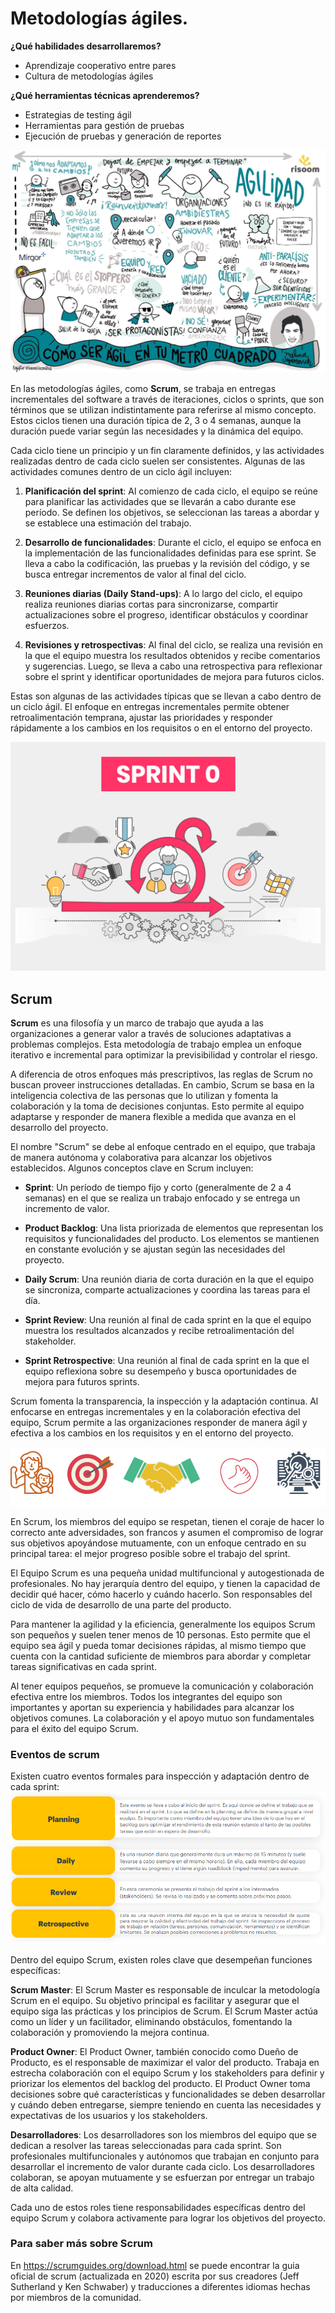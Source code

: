 # Metodologías ágiles.

**¿Qué habilidades desarrollaremos?**
- Aprendizaje cooperativo entre pares
- Cultura de metodologías ágiles

**¿Qué herramientas técnicas aprenderemos?**
- Estrategias de testing ágil
- Herramientas para gestión de pruebas
- Ejecución de pruebas y generación de reportes

![Metodologías Agiles](../assets/metodologias_agiles.png)

En las metodologías ágiles, como **Scrum**, se trabaja en entregas incrementales del software a través de iteraciones, ciclos o sprints, que son términos que se utilizan indistintamente para referirse al mismo concepto. Estos ciclos tienen una duración típica de 2, 3 o 4 semanas, aunque la duración puede variar según las necesidades y la dinámica del equipo.

Cada ciclo tiene un principio y un fin claramente definidos, y las actividades realizadas dentro de cada ciclo suelen ser consistentes. Algunas de las actividades comunes dentro de un ciclo ágil incluyen:

1. **Planificación del sprint**: Al comienzo de cada ciclo, el equipo se reúne para planificar las actividades que se llevarán a cabo durante ese período. Se definen los objetivos, se seleccionan las tareas a abordar y se establece una estimación del trabajo.

2. **Desarrollo de funcionalidades**: Durante el ciclo, el equipo se enfoca en la implementación de las funcionalidades definidas para ese sprint. Se lleva a cabo la codificación, las pruebas y la revisión del código, y se busca entregar incrementos de valor al final del ciclo.

3. **Reuniones diarias (Daily Stand-ups)**: A lo largo del ciclo, el equipo realiza reuniones diarias cortas para sincronizarse, compartir actualizaciones sobre el progreso, identificar obstáculos y coordinar esfuerzos.

4. **Revisiones y retrospectivas**: Al final del ciclo, se realiza una revisión en la que el equipo muestra los resultados obtenidos y recibe comentarios y sugerencias. Luego, se lleva a cabo una retrospectiva para reflexionar sobre el sprint y identificar oportunidades de mejora para futuros ciclos.

Estas son algunas de las actividades típicas que se llevan a cabo dentro de un ciclo ágil. El enfoque en entregas incrementales permite obtener retroalimentación temprana, ajustar las prioridades y responder rápidamente a los cambios en los requisitos o en el entorno del proyecto.

![Sprint](../assets/sprint.png)

## Scrum

**Scrum** es una filosofía y un marco de trabajo que ayuda a las organizaciones a generar valor a través de soluciones adaptativas a problemas complejos. Esta metodología de trabajo emplea un enfoque iterativo e incremental para optimizar la previsibilidad y controlar el riesgo.

A diferencia de otros enfoques más prescriptivos, las reglas de Scrum no buscan proveer instrucciones detalladas. En cambio, Scrum se basa en la inteligencia colectiva de las personas que lo utilizan y fomenta la colaboración y la toma de decisiones conjuntas. Esto permite al equipo adaptarse y responder de manera flexible a medida que avanza en el desarrollo del proyecto.

El nombre "Scrum" se debe al enfoque centrado en el equipo, que trabaja de manera autónoma y colaborativa para alcanzar los objetivos establecidos. Algunos conceptos clave en Scrum incluyen:

- **Sprint**: Un período de tiempo fijo y corto (generalmente de 2 a 4 semanas) en el que se realiza un trabajo enfocado y se entrega un incremento de valor.

- **Product Backlog**: Una lista priorizada de elementos que representan los requisitos y funcionalidades del producto. Los elementos se mantienen en constante evolución y se ajustan según las necesidades del proyecto.

- **Daily Scrum**: Una reunión diaria de corta duración en la que el equipo se sincroniza, comparte actualizaciones y coordina las tareas para el día.

- **Sprint Review**: Una reunión al final de cada sprint en la que el equipo muestra los resultados alcanzados y recibe retroalimentación del stakeholder.

- **Sprint Retrospective**: Una reunión al final de cada sprint en la que el equipo reflexiona sobre su desempeño y busca oportunidades de mejora para futuros sprints.

Scrum fomenta la transparencia, la inspección y la adaptación continua. Al enfocarse en entregas incrementales y en la colaboración efectiva del equipo, Scrum permite a las organizaciones responder de manera ágil y efectiva a los cambios en los requisitos y en el entorno del proyecto.

![Scrum](../assets/scrum.png)

En Scrum, los miembros del equipo se respetan, tienen el coraje de hacer lo correcto ante adversidades, son francos y asumen el compromiso de lograr sus objetivos apoyándose mutuamente, con un enfoque centrado en su principal tarea: el mejor progreso posible sobre el trabajo del sprint.

El Equipo Scrum es una pequeña unidad multifuncional y autogestionada de profesionales. No hay jerarquía dentro del equipo, y tienen la capacidad de decidir qué hacer, cómo hacerlo y cuándo hacerlo. Son responsables del ciclo de vida de desarrollo de una parte del producto.

Para mantener la agilidad y la eficiencia, generalmente los equipos Scrum son pequeños y suelen tener menos de 10 personas. Esto permite que el equipo sea ágil y pueda tomar decisiones rápidas, al mismo tiempo que cuenta con la cantidad suficiente de miembros para abordar y completar tareas significativas en cada sprint.

Al tener equipos pequeños, se promueve la comunicación y colaboración efectiva entre los miembros. Todos los integrantes del equipo son importantes y aportan su experiencia y habilidades para alcanzar los objetivos comunes. La colaboración y el apoyo mutuo son fundamentales para el éxito del equipo Scrum.

### Eventos de scrum
Existen cuatro eventos formales para inspección y adaptación dentro de cada sprint:
![Actividades Scrum](../assets/actividades_scrum.png)

Dentro del equipo Scrum, existen roles clave que desempeñan funciones específicas:

**Scrum Master**: El Scrum Master es responsable de inculcar la metodología Scrum en el equipo. Su objetivo principal es facilitar y asegurar que el equipo siga las prácticas y los principios de Scrum. El Scrum Master actúa como un líder y un facilitador, eliminando obstáculos, fomentando la colaboración y promoviendo la mejora continua.

**Product Owner**: El Product Owner, también conocido como Dueño de Producto, es el responsable de maximizar el valor del producto. Trabaja en estrecha colaboración con el equipo Scrum y los stakeholders para definir y priorizar los elementos del backlog del producto. El Product Owner toma decisiones sobre qué características y funcionalidades se deben desarrollar y cuándo deben entregarse, siempre teniendo en cuenta las necesidades y expectativas de los usuarios y los stakeholders.

**Desarrolladores**: Los desarrolladores son los miembros del equipo que se dedican a resolver las tareas seleccionadas para cada sprint. Son profesionales multifuncionales y autónomos que trabajan en conjunto para desarrollar el incremento de valor durante cada ciclo. Los desarrolladores colaboran, se apoyan mutuamente y se esfuerzan por entregar un trabajo de alta calidad.

Cada uno de estos roles tiene responsabilidades específicas dentro del equipo Scrum y colabora activamente para lograr los objetivos del proyecto.

### Para saber más sobre Scrum
En https://scrumguides.org/download.html se puede encontrar la guia oficial de scrum (actualizada en 2020) escrita por sus creadores (Jeff Sutherland y Ken Schwaber) y traducciones a diferentes idiomas hechas por miembros de la comunidad.
